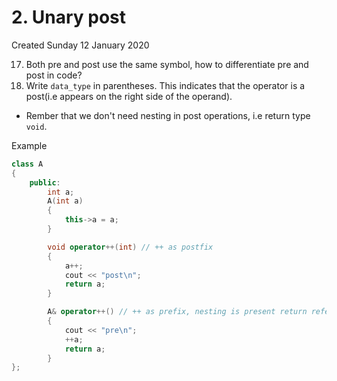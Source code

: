 # 2. Unary post
Created Sunday 12 January 2020

17. Both pre and post use the same symbol, how to differentiate pre and post in code?
18. Write ``data_type`` in parentheses. This indicates that the operator is a post(i.e appears on the right side of the operand).



* Rember that we don't need nesting in post operations, i.e return type ``void``.


Example
```cpp
class A
{
    public:
        int a;
        A(int a)
        {
            this->a = a;
        }

        void operator++(int) // ++ as postfix
        {
            a++;
            cout << "post\n";
            return a;
        }

        A& operator++() // ++ as prefix, nesting is present return reference
        {
            cout << "pre\n";
            ++a;
            return a;
        }
};
```
